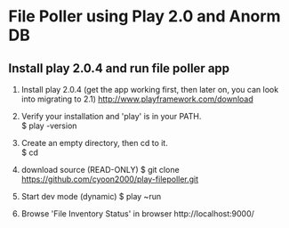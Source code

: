 # File Poller using Play 2.0 and Anorm DB  #

## Install play 2.0.4 and run file poller app ##
1. Install play 2.0.4 (get the app working first, then later on, you can look into migrating to 2.1)
  http://www.playframework.com/download

2. Verify your installation and 'play' is in your PATH.  
	$ play -version
	
3. Create an empty directory, then cd to it.  
	$ cd <your app-directory>
	
4. download source (READ-ONLY)
	$ git clone https://github.com/cyoon2000/play-filepoller.git 

5. Start dev mode (dynamic)
	$ play ~run

6. Browse 'File Inventory Status' in browser http://localhost:9000/




